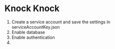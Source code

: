 # Knock Knock

1) Create a service account and save the settings in serviceAccountKey.json
2) Enable database
3) Enable authentication
4) 
